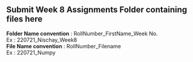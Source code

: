 ## Submit Week 8 Assignments Folder containing files here 
**Folder Name convention** : RollNumber_FirstName_Week No. <br>
Ex : 220721_Nischay_Week8 <br>
**File Name convention** : RollNumber_Filename <br>
Ex : 220721_Numpy
